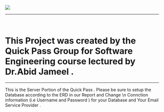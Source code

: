 <img src="http://i.imgur.com/eIxXOEL.jpg"/>

<br/>
<hr/>
<br/>

# This Project was created by the Quick Pass Group for Software Engineering course lectured by Dr.Abid Jameel .

<hr/>

This is the Server Portion of the Quick Pass . Please be sure to setup the Database according to the ERD in our Report and Change \n
Connction information (i.e Username and Password ) for your Database and Your Email Service Provider .
